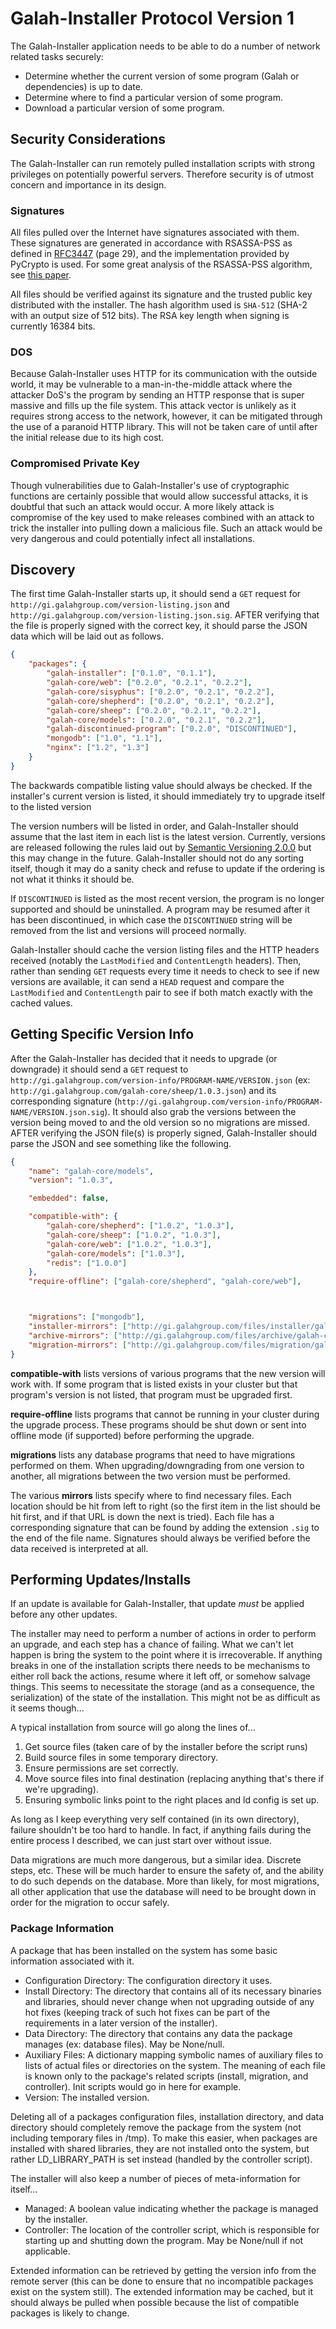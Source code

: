 # Galah-Installer Protocol Version 1

The Galah-Installer application needs to be able to do a number of network related tasks securely:

 * Determine whether the current version of some program (Galah or dependencies) is up to date.
 * Determine where to find a particular version of some program.
 * Download a particular version of some program.

## Security Considerations

The Galah-Installer can run remotely pulled installation scripts with strong privileges on potentially powerful servers. Therefore security is of utmost concern and importance in its design.

### Signatures

All files pulled over the Internet have signatures associated with them. These signatures are generated in accordance with RSASSA-PSS as defined in [RFC3447](http://www.ietf.org/rfc/rfc3447.txt) (page 29), and the implementation provided by PyCrypto is used. For some great analysis of the RSASSA-PSS algorithm, see [this paper](http://rsapss.hboeck.de/rsapss.pdf).

All files should be verified against its signature and the trusted public key distributed with the installer. The hash algorithm used is `SHA-512` (SHA-2 with an output size of 512 bits). The RSA key length when signing is currently 16384 bits.

### DOS

Because Galah-Installer uses HTTP for its communication with the outside world, it may be vulnerable to a man-in-the-middle attack where the attacker DoS's the program by sending an HTTP response that is super massive and fills up the file system. This attack vector is unlikely as it requires strong access to the network, however, it can be mitigated through the use of a paranoid HTTP library. This will not be taken care of until after the initial release due to its high cost.

### Compromised Private Key

Though vulnerabilities due to Galah-Installer's use of cryptographic functions are certainly possible that would allow successful attacks, it is doubtful that such an attack would occur. A more likely attack is compromise of the key used to make releases combined with an attack to trick the installer into pulling down a malicious file. Such an attack would be very dangerous and could potentially infect all installations.

## Discovery

The first time Galah-Installer starts up, it should send a `GET` request for `http://gi.galahgroup.com/version-listing.json` and `http://gi.galahgroup.com/version-listing.json.sig`. AFTER verifying that the file is properly signed with the correct key, it should parse the JSON data which will be laid out as follows.

```json
{
	"packages": {
		"galah-installer": ["0.1.0", "0.1.1"],
		"galah-core/web": ["0.2.0", "0.2.1", "0.2.2"],
		"galah-core/sisyphus": ["0.2.0", "0.2.1", "0.2.2"],
		"galah-core/shepherd": ["0.2.0", "0.2.1", "0.2.2"],
		"galah-core/sheep": ["0.2.0", "0.2.1", "0.2.2"],
		"galah-core/models": ["0.2.0", "0.2.1", "0.2.2"],
		"galah-discontinued-program": ["0.2.0", "DISCONTINUED"],
		"mongodb": ["1.0", "1.1"],
		"nginx": ["1.2", "1.3"]
	}
}
```

The backwards compatible listing value should always be checked. If the installer's current version is listed, it should immediately try to upgrade itself to the listed version

The version numbers will be listed in order, and Galah-Installer should assume that the last item in each list is the latest version. Currently, versions are released following the rules laid out by [Semantic Versioning 2.0.0](http://semver.org/spec/v2.0.0.html) but this may change in the future. Galah-Installer should not do any sorting itself, though it may do a sanity check and refuse to update if the ordering is not what it thinks it should be.

If `DISCONTINUED` is listed as the most recent version, the program is no longer supported and should be uninstalled. A program may be resumed after it has been discontinued, in which case the `DISCONTINUED` string will be removed from the list and versions will proceed normally.

Galah-Installer should cache the version listing files and the HTTP headers received (notably the `LastModified` and `ContentLength` headers). Then, rather than sending `GET` requests every time it needs to check to see if new versions are available, it can send a `HEAD` request and compare the `LastModified` and `ContentLength` pair to see if both match exactly with the cached values.

## Getting Specific Version Info

After the Galah-Installer has decided that it needs to upgrade (or downgrade) it should send a `GET` request to `http://gi.galahgroup.com/version-info/PROGRAM-NAME/VERSION.json` (ex: `http://gi.galahgroup.com/galah-core/sheep/1.0.3.json`) and its corresponding signature (`http://gi.galahgroup.com/version-info/PROGRAM-NAME/VERSION.json.sig`). It should also grab the versions between the version being moved to and the old version so no migrations are missed. AFTER verifying the JSON file(s) is properly signed, Galah-Installer should parse the JSON and see something like the following.

```json
{
	"name": "galah-core/models",
	"version": "1.0.3",

	"embedded": false,

	"compatible-with": {
		"galah-core/shepherd": ["1.0.2", "1.0.3"],
		"galah-core/sheep": ["1.0.2", "1.0.3"],
		"galah-core/web": ["1.0.2", "1.0.3"],
		"galah-core/models": ["1.0.3"],
		"redis": ["1.0.0"]
	},
	"require-offline": ["galah-core/shepherd", "galah-core/web"],



	"migrations": ["mongodb"],
	"installer-mirrors": ["http://gi.galahgroup.com/files/installer/galah-core/models/1.0.3.py"],
	"archive-mirrors": ["http://gi.galahgroup.com/files/archive/galah-core/models/1.0.3.tar.gz"],
	"migration-mirrors": ["http://gi.galahgroup.com/files/migration/galah-core/models/1.0.3.py"]
}
```

**compatible-with** lists versions of various programs that the new version will work with. If some program that is listed exists in your cluster but that program's version is not listed, that program must be upgraded first.

**require-offline** lists programs that cannot be running in your cluster during the upgrade process. These programs should be shut down or sent into offline mode (if supported) before performing the upgrade.

**migrations** lists any database programs that need to have migrations performed on them. When upgrading/downgrading from one version to another, all migrations between the two version must be performed.

The various **mirrors** lists specify where to find necessary files. Each location should be hit from left to right (so the first item in the list should be hit first, and if that URL is down the next is tried). Each file has a corresponding signature that can be found by adding the extension `.sig` to the end of the file name. Signatures should always be verified before the data received is interpreted at all.

## Performing Updates/Installs

If an update is available for Galah-Installer, that update *must* be applied before any other updates.

The installer may need to perform a number of actions in order to perform an upgrade, and each step has a chance of failing. What we can't let happen is bring the system to the point where it is irrecoverable. If anything breaks in one of the installation scripts there needs to be mechanisms to either roll back the actions, resume where it left off, or somehow salvage things. This seems to necessitate the storage (and as a consequence, the serialization) of the state of the installation. This might not be as difficult as it seems though...

A typical installation from source will go along the lines of...

 1. Get source files (taken care of by the installer before the script runs)
 2. Build source files in some temporary directory.
 3. Ensure permissions are set correctly.
 3. Move source files into final destination (replacing anything that's there if we're upgrading).
 4. Ensuring symbolic links point to the right places and ld config is set up.

As long as I keep everything very self contained (in its own directory), failure shouldn't be too hard to handle. In fact, if anything fails during the entire process I described, we can just start over without issue.

Data migrations are much more dangerous, but a similar idea. Discrete steps, etc. These will be much harder to ensure the safety of, and the ability to do such depends on the database. More than likely, for most migrations, all other application that use the database will need to be brought down in order for the migration to occur safely.

### Package Information

A package that has been installed on the system has some basic information associated with it.

 * Configuration Directory: The configuration directory it uses.
 * Install Directory: The directory that contains all of its necessary binaries and libraries, should never change when not upgrading outside of any hot fixes (keeping track of such hot fixes can be part of the requirements in a later version of the installer).
 * Data Directory: The directory that contains any data the package manages (ex: database files). May be None/null.
 * Auxiliary Files: A dictionary mapping symbolic names of auxiliary files to lists of actual files or directories on the system. The meaning of each file is known only to the package's related scripts (install, migration, and controller). Init scripts would go in here for example.
 * Version: The installed version.

Deleting all of a packages configuration files, installation directory, and data directory should completely remove the package from the system (not including temporary files in /tmp). To make this easier, when packages are installed with shared libraries, they are not installed onto the system, but rather LD_LIBRARY_PATH is set instead (handled by the controller script).

The installer will also keep a number of pieces of meta-information for itself...

 * Managed: A boolean value indicating whether the package is managed by the installer.
 * Controller: The location of the controller script, which is responsible for starting up and shutting down the program. May be None/null if not applicable.

Extended information can be retrieved by getting the version info from the remote server (this can be done to ensure that no incompatible packages exist on the system still). The extended information may be cached, but it should always be pulled when possible because the list of compatible packages is likely to change.
